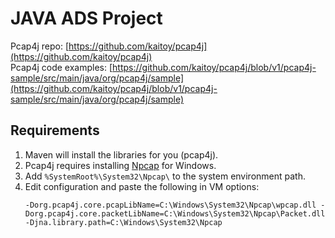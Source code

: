 # JAVA ADS Project

Pcap4j repo: [https://github.com/kaitoy/pcap4j](https://github.com/kaitoy/pcap4j)  
Pcap4j code examples: [https://github.com/kaitoy/pcap4j/blob/v1/pcap4j-sample/src/main/java/org/pcap4j/sample](https://github.com/kaitoy/pcap4j/blob/v1/pcap4j-sample/src/main/java/org/pcap4j/sample)

## Requirements

1. Maven will install the libraries for you (pcap4j).
2. Pcap4j requires installing [Npcap](https://npcap.com/) for Windows.
3. Add `%SystemRoot%\System32\Npcap\` to the system environment path.
4. Edit configuration and paste the following in VM options:
    ```
    -Dorg.pcap4j.core.pcapLibName=C:\Windows\System32\Npcap\wpcap.dll -Dorg.pcap4j.core.packetLibName=C:\Windows\System32\Npcap\Packet.dll -Djna.library.path=C:\Windows\System32\Npcap
    ```